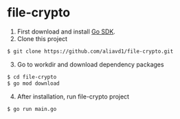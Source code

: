 # file-crypto

1. First download and install [Go SDK](https://go.dev/doc/install).
2. Clone this project
```sh
$ git clone https://github.com/aliavd1/file-crypto.git
```

3. Go to workdir and download dependency packages
```sh
$ cd file-crypto
$ go mod download
```

4. After installation, run file-crypto project
```sh
$ go run main.go
```
